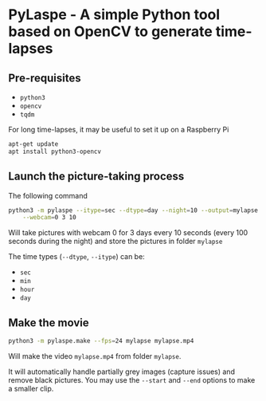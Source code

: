 # PyLaspe - A simple Python tool based on OpenCV to generate time-lapses

## Pre-requisites

   - `python3`
   - `opencv`
   - `tqdm`

For long time-lapses, it may be useful to set it up on a Raspberry Pi

```sh
apt-get update
apt install python3-opencv
```

## Launch the picture-taking process

The following command

```sh
python3 -m pylaspe --itype=sec --dtype=day --night=10 --output=mylapse \
    --webcam=0 3 10
```

Will take pictures with webcam 0 for 3 days every 10 seconds
(every 100 seconds during the night) and store the pictures in folder `mylapse`

The time types (`--dtype`, `--itype`) can be:
  - `sec`
  - `min`
  - `hour`
  - `day`


## Make the movie

```sh
python3 -m pylaspe.make --fps=24 mylapse mylapse.mp4
```

Will make the video `mylapse.mp4` from folder `mylapse`.

It will automatically handle partially grey images (capture issues) and
remove black pictures. You may use the `--start` and `--end` options to make
a smaller clip.
